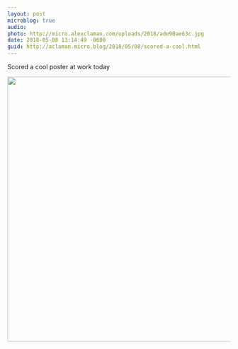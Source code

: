 ```yaml
---
layout: post
microblog: true
audio: 
photo: http://micro.alexclaman.com/uploads/2018/ade90ae63c.jpg
date: 2018-05-08 13:14:49 -0600
guid: http://aclaman.micro.blog/2018/05/08/scored-a-cool.html
---
```

Scored a cool poster at work today

<img src="http://micro.alexclaman.com/uploads/2018/ade90ae63c.jpg" width="600" height="600" />
